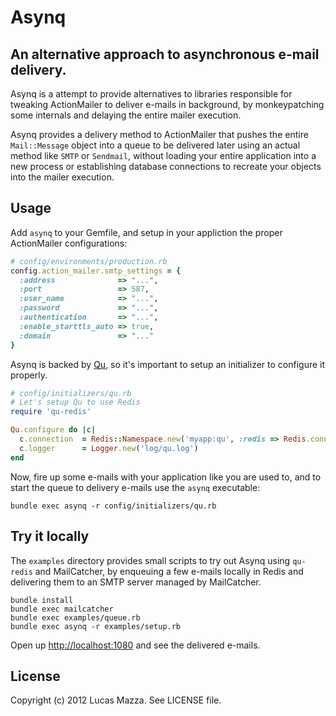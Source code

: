 # Asynq

## An alternative approach to asynchronous e-mail delivery.

Asynq is a attempt to provide alternatives to libraries responsible for tweaking ActionMailer to
deliver e-mails in background, by monkeypatching some internals and delaying the entire mailer execution.

Asynq provides a delivery method to ActionMailer that pushes the entire `Mail::Message` object into
a queue to be delivered later using an actual method like `SMTP` or `Sendmail`, without loading your
entire application into a new process or establishing database connections to recreate your objects
into the mailer execution.

## Usage

Add `asynq` to your Gemfile, and setup in your appliction the proper ActionMailer configurations:

```ruby
# config/environments/production.rb
config.action_mailer.smtp_settings = {
  :address              => "...",
  :port                 => 587,
  :user_name            => "...",
  :password             => "...",
  :authentication       => "...",
  :enable_starttls_auto => true,
  :domain               => "..."
}
```

Asynq is backed by [Qu](github.com/bkeepers/qu), so it's important to setup an initializer to configure it properly.

```ruby
# config/initializers/qu.rb
# Let's setup Qu to use Redis
require 'qu-redis'

Qu.configure do |c|
  c.connection  = Redis::Namespace.new('myapp:qu', :redis => Redis.connect)
  c.logger      = Logger.new('log/qu.log')
end
```

Now, fire up some e-mails with your application like you are used to, and to start the queue to delivery e-mails use the `asynq` executable:

```shell
bundle exec asynq -r config/initializers/qu.rb
```

## Try it locally

The `examples` directory provides small scripts to try out Asynq using `qu-redis` and MailCatcher,
by enqueuing a few e-mails locally in Redis and delivering them to an SMTP server managed by MailCatcher.

```shell
bundle install
bundle exec mailcatcher
bundle exec examples/queue.rb
bundle exec asynq -r examples/setup.rb
```

Open up [http://localhost:1080](http://localhost:1080) and see the delivered e-mails.

## License

Copyright (c) 2012 Lucas Mazza. See LICENSE file.